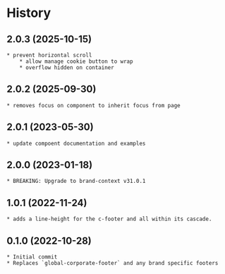 # History

## 2.0.3 (2025-10-15)
    * prevent horizontal scroll
        * allow manage cookie button to wrap
        * overflow hidden on container 

## 2.0.2 (2025-09-30)
    * removes focus on component to inherit focus from page

## 2.0.1 (2023-05-30)
    * update compoent documentation and examples 

## 2.0.0 (2023-01-18)
    * BREAKING: Upgrade to brand-context v31.0.1

## 1.0.1 (2022-11-24)
    * adds a line-height for the c-footer and all within its cascade.

## 0.1.0 (2022-10-28)
    * Initial commit
    * Replaces `global-corporate-footer` and any brand specific footers
